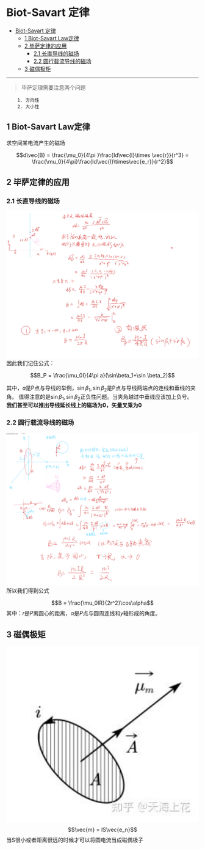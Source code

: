 # Biot-Savart 定律
<!-- @import "[TOC]" {cmd="toc" depthFrom=1 depthTo=6 orderedList=false} -->

<!-- code_chunk_output -->

- [Biot-Savart 定律](#biot-savart-定律)
  - [1 Biot-Savart Law定律](#1-biot-savart-law定律)
  - [2 毕萨定律的应用](#2-毕萨定律的应用)
    - [2.1 长直导线的磁场](#21-长直导线的磁场)
    - [2.2 圆行载流导线的磁场](#22-圆行载流导线的磁场)
  - [3 磁偶极矩](#3-磁偶极矩)

<!-- /code_chunk_output -->

---
>毕萨定理需要注意两个问题
```
    1. 方向性
    2. 大小性
```


## 1 Biot-Savart Law定律

求空间某电流产生的磁场  

$$d\vec{B} = \frac{\mu_0}{4\pi
}\frac{Id\vec{l}\times \vec{r}}{r^3} = \frac{\mu_0}{4\pi}\frac{Id\vec{l}\times\vec{e_r}}{r^2}$$

## 2 毕萨定律的应用

### 2.1 长直导线的磁场

![Alt text](image-3.png)
因此我们记住公式：

$$B_P = \frac{\mu_0I}{4\pi a}(\sin\beta_1+\sin \beta_2)$$

其中，$a$是P点与导线的举例，$\sin\beta_1,\sin\beta_2$是P点与导线两端点的连线和垂线的夹角。
值得注意的是$\sin\beta_1,\sin\beta_2$正负性问题。当夹角越过中垂线应该加上负号。
**我们甚至可以推出导线延长线上的磁场为0，矢量叉乘为0**
### 2.2 圆行载流导线的磁场

![Alt text](image-4.png)
所以我们得到公式

$$B = \frac{\mu_0IR}{2r^2}\cos\alpha$$
其中：$r$是$P$离圆心的距离，$\alpha$是$P$点与圆周连线和$y$轴形成的角度。


## 3 磁偶极矩  
![Alt text](image-6.png)
$$\vec{m} = IS\vec{e_n}$$
当S很小或者距离很远的时候才可以将圆电流当成磁偶极子